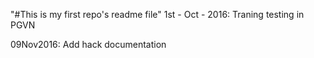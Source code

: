 "#This is my first repo's readme file" 
1st - Oct - 2016: Traning testing in PGVN

09Nov2016: Add hack documentation